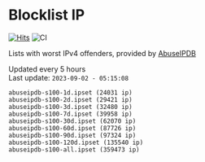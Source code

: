 # Blocklist IP

[![Hits](https://hits.seeyoufarm.com/api/count/incr/badge.svg?url=https%3A%2F%2Fgithub.com%2Fborestad%2Fblocklist-ip%2F&count_bg=%2379C83D&title_bg=%23555555&icon=&icon_color=%23E7E7E7&title=hits&edge_flat=false)](https://hits.seeyoufarm.com)  ![CI](https://img.shields.io/github/workflow/status/borestad/blocklist-ip/CI?style=flat-square)

Lists with worst IPv4 offenders, provided by [AbuseIPDB](https://www.abuseipdb.com/)

<!-- FOOTER-PLACEHOLDER -->
Updated every 5 hours<br>
Last update: `2023-09-02 - 05:15:08`
```
abuseipdb-s100-1d.ipset (24031 ip)
abuseipdb-s100-2d.ipset (29421 ip)
abuseipdb-s100-3d.ipset (32480 ip)
abuseipdb-s100-7d.ipset (39958 ip)
abuseipdb-s100-30d.ipset (62070 ip)
abuseipdb-s100-60d.ipset (87726 ip)
abuseipdb-s100-90d.ipset (97324 ip)
abuseipdb-s100-120d.ipset (135540 ip)
abuseipdb-s100-all.ipset (359473 ip)
```
